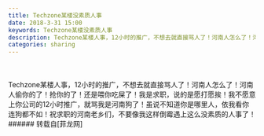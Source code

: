 ```yaml
---
title: Techzone某楼没素质人事
date: 2018-3-31 15:00
keywords: Techzone某楼没素质人事
description: Techzone某楼人事，12小时的推广，不想去就直接骂人了！河南人怎么了！河南人偷你的了！抢你的了！还是喂你吃屎了！我是求职，说的是愿打愿挨！我不愿意上你公司的12小时推广，就骂我是河南狗了！虽说不知道你是哪里人，依我看你连狗都不如！祝求职的河南老乡们，不要像我这样倒霉遇上这么没素质的人事了！
categories: sharing
---
```

<td class="t_f" id="postmessage_1220859">

<br/>
<br/>
Techzone某楼人事，12小时的推广，不想去就直接骂人了！河南人怎么了！河南人偷你的了！抢你的了！还是喂你吃屎了！我是求职，说的是愿打愿挨！我不愿意上你公司的12小时推广，就骂我是河南狗了！虽说不知道你是哪里人，依我看你连狗都不如！祝求职的河南老乡们，不要像我这样倒霉遇上这么没素质的人事了！<br/>
</td>
###### 转载自[菲龙网]